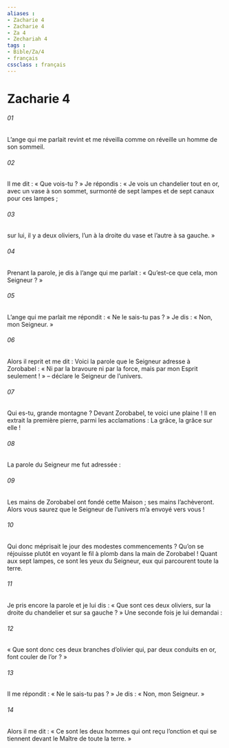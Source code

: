 ```yaml
---
aliases : 
- Zacharie 4
- Zacharie 4
- Za 4
- Zechariah 4
tags : 
- Bible/Za/4
- français
cssclass : français
---
```


# Zacharie 4

###### 01
L’ange qui me parlait revint et me réveilla comme on réveille un homme de son sommeil.
###### 02
Il me dit : « Que vois-tu ? » Je répondis : « Je vois un chandelier tout en or, avec un vase à son sommet, surmonté de sept lampes et de sept canaux pour ces lampes ;
###### 03
sur lui, il y a deux oliviers, l’un à la droite du vase et l’autre à sa gauche. »
###### 04
Prenant la parole, je dis à l’ange qui me parlait : « Qu’est-ce que cela, mon Seigneur ? »
###### 05
L’ange qui me parlait me répondit : « Ne le sais-tu pas ? » Je dis : « Non, mon Seigneur. »
###### 06
Alors il reprit et me dit :
Voici la parole que le Seigneur adresse à Zorobabel :
« Ni par la bravoure ni par la force,
mais par mon Esprit seulement ! »
– déclare le Seigneur de l’univers.
###### 07
Qui es-tu, grande montagne ?
Devant Zorobabel, te voici une plaine !
Il en extrait la première pierre,
parmi les acclamations : La grâce, la grâce sur elle !
###### 08
La parole du Seigneur me fut adressée :
###### 09
Les mains de Zorobabel ont fondé cette Maison ;
ses mains l’achèveront.
Alors vous saurez que le Seigneur de l’univers
m’a envoyé vers vous !
###### 10
Qui donc méprisait le jour des modestes commencements ? Qu’on se réjouisse plutôt en voyant le fil à plomb dans la main de Zorobabel ! Quant aux sept lampes, ce sont les yeux du Seigneur, eux qui parcourent toute la terre.
###### 11
Je pris encore la parole et je lui dis : « Que sont ces deux oliviers, sur la droite du chandelier et sur sa gauche ? » Une seconde fois je lui demandai :
###### 12
« Que sont donc ces deux branches d’olivier qui, par deux conduits en or, font couler de l’or ? »
###### 13
Il me répondit : « Ne le sais-tu pas ? » Je dis : « Non, mon Seigneur. »
###### 14
Alors il me dit : « Ce sont les deux hommes qui ont reçu l’onction et qui se tiennent devant le Maître de toute la terre. »

